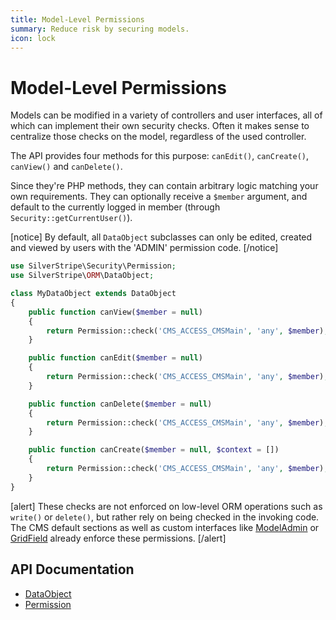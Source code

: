 ```yaml
---
title: Model-Level Permissions
summary: Reduce risk by securing models.
icon: lock
---
```


# Model-Level Permissions

Models can be modified in a variety of controllers and user interfaces, all of which can implement their own security 
checks. Often it makes sense to centralize those checks on the model, regardless of the used controller.

The API provides four methods for this purpose: `canEdit()`, `canCreate()`, `canView()` and `canDelete()`.

Since they're PHP methods, they can contain arbitrary logic matching your own requirements. They can optionally receive 
a `$member` argument, and default to the currently logged in member (through `Security::getCurrentUser()`).

[notice]
By default, all `DataObject` subclasses can only be edited, created and viewed by users with the 'ADMIN' permission 
code.
[/notice]

```php
use SilverStripe\Security\Permission;
use SilverStripe\ORM\DataObject;

class MyDataObject extends DataObject 
{
    public function canView($member = null) 
    {
        return Permission::check('CMS_ACCESS_CMSMain', 'any', $member);
    }

    public function canEdit($member = null) 
    {
        return Permission::check('CMS_ACCESS_CMSMain', 'any', $member);
    }

    public function canDelete($member = null) 
    {
        return Permission::check('CMS_ACCESS_CMSMain', 'any', $member);
    }

    public function canCreate($member = null, $context = []) 
    {
        return Permission::check('CMS_ACCESS_CMSMain', 'any', $member);
    }
}
```

[alert]
These checks are not enforced on low-level ORM operations such as `write()` or `delete()`, but rather rely on being 
checked in the invoking code. The CMS default sections as well as custom interfaces like [ModelAdmin](api:SilverStripe\Admin\ModelAdmin) or 
[GridField](api:SilverStripe\Forms\GridField\GridField) already enforce these permissions.
[/alert]

## API Documentation

* [DataObject](api:SilverStripe\ORM\DataObject)
* [Permission](api:SilverStripe\Security\Permission)
